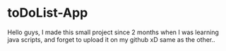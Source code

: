# toDoList-App
Hello guys, I made this small project since 2 months when I was learning java scripts, and forget to upload it on my github xD same as the other..
